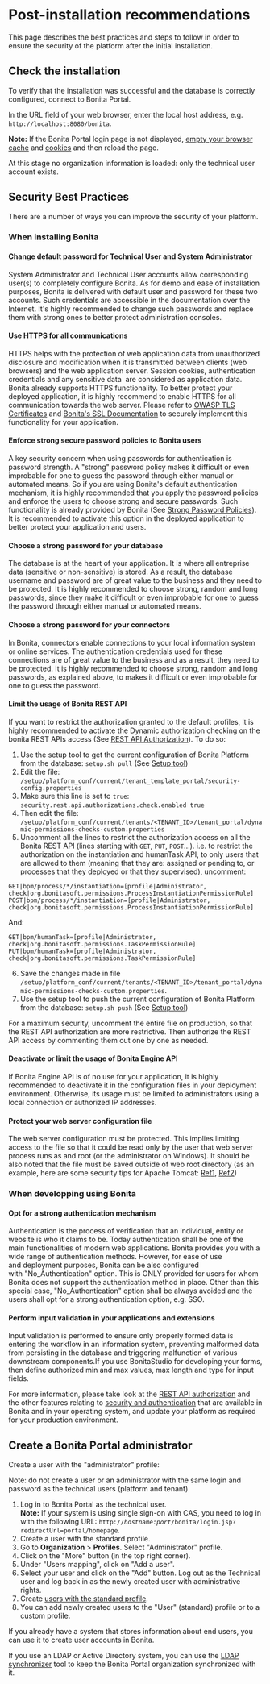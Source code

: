 # Post-installation recommendations

This page describes the best practices and steps to follow in order to ensure the security of the platform after the initial installation.

## Check the installation

To verify that the installation was successful and the database is correctly configured, connect to Bonita Portal.

In the URL field of your web browser, enter the local host address, e.g. `http://localhost:8080/bonita`.

**Note:** If the Bonita Portal login page is not displayed, [empty your browser cache](http://www.wikihow.com/Clear-Your-Browser's-Cache) and [cookies](http://www.wikihow.com/Clear-Your-Browser%27s-Cookies) and then reload the page.

At this stage no organization information is loaded: only the technical user account exists.

## Security Best Practices

There are a number of ways you can improve the security of your platform. 

### When installing Bonita

#### Change default password for Technical User and System Administrator
System Administrator and Technical User accounts allow corresponding user(s) to completely configure Bonita. As for demo and ease of installation purposes, Bonita is delivered with default user and password for these two accounts. Such credentials are accessible in the documentation over the Internet. It's highly recommended to change such passwords and replace them with strong ones to better protect administration consoles. 

#### Use HTTPS for all communications
HTTPS helps with the protection of web application data from unauthorized disclosure and modification when it is transmitted between clients (web browsers) and the web application server. Session cookies, authentication credentials and any sensitive data  are considered as application data. Bonita already supports HTTPS functionality. To better protect your deployed application, it is highly recommend to enable HTTPS for all communication towards the web server. Please refer to [OWASP TLS Certificates](https://www.owasp.org/index.php/Transport_Layer_Protection_Cheat_Sheet#Server_Certificate) and [Bonita's SSL Documentation](ssl.md) to securely implement this functionality for your application.

#### Enforce strong secure password policies to Bonita users
A key security concern when using passwords for authentication is password strength. A "strong" password policy makes it difficult or even improbable for one to guess the password through either manual or automated means. So if you are using Bonita's default authentication mechanism, it is highly recommended that you apply the password policies and enforce the users to choose strong and secure passwords. Such functionality is already provided by Bonita (See [Strong Password Policies](enforce-password-policy.md)). It is recommended to activate this option in the deployed application to better protect your application and users.

#### Choose a strong password for your database
The database is at the heart of your application. It is where all entreprise data (sensitive or non-sensitive) is stored. As a result, the database username and password are of great value to the business and they need to be protected. It is highly recommended to choose strong, random and long passwords, since they make it difficult or even improbable for one to guess the password through either manual or automated means. 

#### Choose a strong password for your connectors
In Bonita, connectors enable connections to your local information system or online services. The authentication credentials used for these connections are of great value to the business and as a result, they need to be protected. It is highly recommended to choose strong, random and long passwords, as explained above, to makes it difficult or even improbable for one to guess the password. 

#### Limit the usage of Bonita REST API
If you want to restrict the authorization granted to the default profiles, it is highly recommended to activate the Dynamic authorization checking on the bonita REST APIs access (See [REST API Authorization](rest-api-authorization.md)). 
To do so: 
1. Use the setup tool to get the current configuration of Bonita Platform from the database: `setup.sh pull` (See [Setup tool](BonitaBPM_platform_setup.md))
2. Edit the file: `/setup/platform_conf/current/tenant_template_portal/security-config.properties`
3. Make sure this line is set to `true`: `security.rest.api.authorizations.check.enabled true`
4. Then edit the file: `/setup/platform_conf/current/tenants/<TENANT_ID>/tenant_portal/dynamic-permissions-checks-custom.properties`
5. Uncomment all the lines to restrict the authorization access on all the Bonita REST API (lines starting with `GET`, `PUT`, `POST`...).
i.e. to restrict the authorization on the instantiation and humanTask API, to only users that are allowed to them (meaning that they are: assigned or pending to, or processes that they deployed or that they supervised), uncomment:
```
GET|bpm/process/*/instantiation=[profile|Administrator, check|org.bonitasoft.permissions.ProcessInstantiationPermissionRule]
POST|bpm/process/*/instantiation=[profile|Administrator, check|org.bonitasoft.permissions.ProcessInstantiationPermissionRule]
```
And:
```
GET|bpm/humanTask=[profile|Administrator, check|org.bonitasoft.permissions.TaskPermissionRule]
PUT|bpm/humanTask=[profile|Administrator, check|org.bonitasoft.permissions.TaskPermissionRule]
```
6. Save the changes made in file  `/setup/platform_conf/current/tenants/<TENANT_ID>/tenant_portal/dynamic-permissions-checks-custom.properties`. 
7. Use the setup tool to push the current configuration of Bonita Platform from the database: `setup.sh push` (See [Setup tool](BonitaBPM_platform_setup.md))

For a maximum security, uncomment the entire file on production, so that the  REST API authorization are more restrictive. Then authorize the REST API access by commenting them out one by one as needed.

#### Deactivate or limit the usage of Bonita Engine API
If Bonita Engine API is of no use for your application, it is highly recommended to deactivate it in the configuration files in your deployment environment. Otherwise, its usage must be limited to administrators using a local connection or authorized IP addresses.

#### Protect your web server configuration file
The web server configuration must be protected. This implies limiting access to the file so that it could be read only by the user that web server process runs as and root (or the administrator on Windows). It should be also noted that the file must be saved outside of web root directory (as an example, here are some security tips for Apache Tomcat: [Ref1](https://www.petefreitag.com/item/505.cfm), [Ref2](https://www.acunetix.com/blog/articles/10-tips-secure-apache-installation/))


### When developping using Bonita

#### Opt for a strong authentication mechanism
Authentication is the process of verification that an individual, entity or website is who it claims to be. Today authentication shall be one of the main functionalities of modern web applications. Bonita provides you with a wide range of authentication methods. However, for ease of use and deployment purposes, Bonita can be also configured with "No_Authentication" option. This is ONLY provided for users for whom Bonita does not support the authentication method in place. Other than this special case, "No_Authentication" option shall be always avoided and the users shall opt for a strong authentication option, e.g. SSO.

#### Perform input validation in your applications and extensions
Input validation is performed to ensure only properly formed data is entering the workflow in an information system, preventing malformed data from persisting in the database and triggering malfunction of various downstream components.If you use BonitaStudio for developing your forms, then define authorized min and max values, max length and type for input fields.

For more information, please take look at the [REST API authorization](rest-api-authorization.md) and the other features relating to [security and authentication](_security-and-authentication.md) that are available in Bonita and in your operating system, and update your platform as required for your production environment. 

## Create a Bonita Portal administrator

Create a user with the "administrator" profile:

Note: do not create a user or an administrator with the same login and password as the technical users (platform and tenant)

1. Log in to Bonita Portal as the technical user.  
**Note:** If your system is using single sign-on with CAS, you need to log in with the following URL: `http://`_`hostname:port`_`/bonita/login.jsp?redirectUrl=portal/homepage`.
2. Create a user with the standard profile.
3. Go to **Organization** \> **Profiles**. Select "Administrator" profile.
4. Click on the "More" button (in the top right corner).
5. Under "Users mapping", click on "Add a user".
6. Select your user and click on the "Add" button. Log out as the Technical user and log back in as the newly created user with administrative rights.
7. Create [users with the standard profile](manage-a-user.md).
8. You can add newly created users to the "User" (standard) profile or to a custom profile.

If you already have a system that stores information about end users, you can use it to create user accounts in Bonita.

If you use an LDAP or Active Directory system, you can use the [LDAP synchronizer](ldap-synchronizer.md) tool to keep the Bonita Portal organization synchronized with it.
